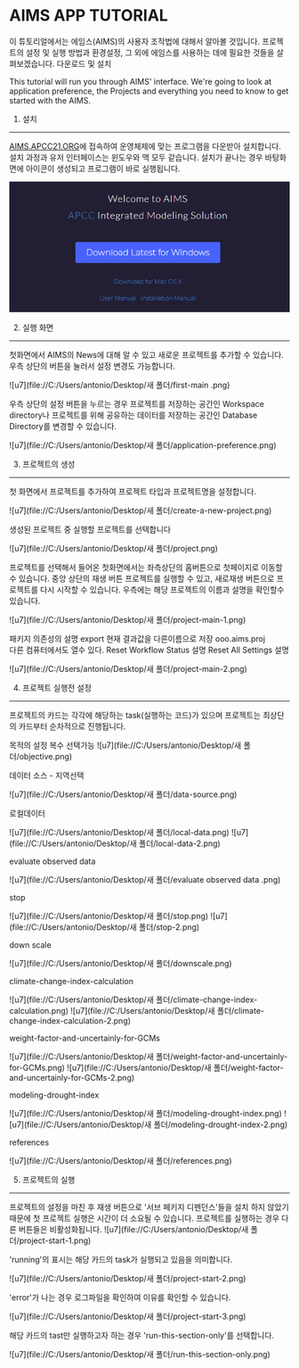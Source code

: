 AIMS APP TUTORIAL
=================
이 튜토리얼에서는 에임스(AIMS)의 사용자 조작법에 대해서 알아볼 것입니다. 프로젝트의 설정 및 실행 방법과 환경설정, 그 외에 에임스를 사용하는 데에 필요한 것들을 살펴보겠습니다.
다운로드 및 설치 

This tutorial will run you through AIMS' interface. We're going to look at application preference, the Projects and everything you need to know to get started with the AIMS.

1. 설치
-----------------------
[AIMS.APCC21.ORG](http://aims.apcc21.org)에 접속하여 운영체제에 맞는 프로그램을 다운받아 설치합니다.
설치 과정과 유저 인터페이스는 윈도우와 맥 모두 같습니다.
설치가 끝나는 경우 바탕화면에 아이콘이 생성되고 프로그램이 바로 실행됩니다.

![set-up](https://github.com/antonionote85/AIMS-APP/blob/master/set-up.png) 

2. 실행 화면
----------------------
 첫화면에서 AIMS의 News에 대해 알 수 있고 새로운 프로젝트를 추가할 수 있습니다. 우측 상단의 버튼을 눌러서 설정 변경도 가능합니다. 

![u7](file://C:/Users/antonio/Desktop/새 폴더/first-main
.png)


우측 상단의 설정 버튼을 누르는 경우 프로젝트를 저장하는 공간인 Workspace directory나 프로젝트를 위해 공유하는 데이터를 저장하는 공간인 Database Directory를 변경할 수 있습니다.


![u7](file://C:/Users/antonio/Desktop/새 폴더/application-preference.png)

3. 프로젝트의 생성
----------------
첫 화면에서 프로젝트를 추가하여 프로젝트 타입과 프로젝트명을 설정합니다. 

![u7](file://C:/Users/antonio/Desktop/새 폴더/create-a-new-project.png)

생성된 프로젝트 중 실행할 프로젝트를 선택합니다

![u7](file://C:/Users/antonio/Desktop/새 폴더/project.png)

프로젝트를 선택해서 들어온 첫화면에서는 좌측상단의 홈버튼으로 첫페이지로 이동할 수 있습니다. 중앙 상단의 재생 버튼 프로젝트를 실행할 수 있고, 새로재생 버튼으로 프로젝트를 다시 시작할 수 있습니다. 우측에는 해당 프로젝트의 이름과 설명을 확인할수 있습니다.

![u7](file://C:/Users/antonio/Desktop/새 폴더/project-main-1.png)

패키지 의존성의 설명
export 현재 결과값을 다른이름으로 저장 ooo.aims.proj  
다른 컴퓨터에서도 열수 있다.
Reset Workflow Status 설명
Reset All Settings 설명

![u7](file://C:/Users/antonio/Desktop/새 폴더/project-main-2.png)

4. 프로젝트 실행전 설정
------------------
프로젝트의 카드는 각각에 해당하는 task(실행하는 코드)가 있으며 프로젝트는 최상단의 카드부터 순차적으로 진행됩니다.

목적의 설정 복수 선택가능
![u7](file://C:/Users/antonio/Desktop/새 폴더/objective.png)

데이터 소스 - 지역선택

![u7](file://C:/Users/antonio/Desktop/새 폴더/data-source.png)

로컬데이터

![u7](file://C:/Users/antonio/Desktop/새 폴더/local-data.png)
![u7](file://C:/Users/antonio/Desktop/새 폴더/local-data-2.png)

evaluate observed data

![u7](file://C:/Users/antonio/Desktop/새 폴더/evaluate observed data
.png)

stop

![u7](file://C:/Users/antonio/Desktop/새 폴더/stop.png)
![u7](file://C:/Users/antonio/Desktop/새 폴더/stop-2.png)

down scale

![u7](file://C:/Users/antonio/Desktop/새 폴더/downscale.png)

climate-change-index-calculation

![u7](file://C:/Users/antonio/Desktop/새 폴더/climate-change-index-calculation.png)
![u7](file://C:/Users/antonio/Desktop/새 폴더/climate-change-index-calculation-2.png)

weight-factor-and-uncertainly-for-GCMs

![u7](file://C:/Users/antonio/Desktop/새 폴더/weight-factor-and-uncertainly-for-GCMs.png)
![u7](file://C:/Users/antonio/Desktop/새 폴더/weight-factor-and-uncertainly-for-GCMs-2.png)

modeling-drought-index

![u7](file://C:/Users/antonio/Desktop/새 폴더/modeling-drought-index.png)
![u7](file://C:/Users/antonio/Desktop/새 폴더/modeling-drought-index-2.png)

references

![u7](file://C:/Users/antonio/Desktop/새 폴더/references.png)

5. 프로젝트의 실행
---------------------

프로젝트의 설정을 마친 후 재생 버튼으로 
'서브 페키지 디펜던스'들을 설치 하지 않았기 때문에 첫 프로젝트 실행은 시간이 더 소요될 수 있습니다.
프로젝트를 실행하는 경우 다른 버튼들은 비활성화됩니다.
![u7](file://C:/Users/antonio/Desktop/새 폴더/project-start-1.png)

'running'의 표시는 해당 카드의 task가 실행되고 있음을 의미합니다.

![u7](file://C:/Users/antonio/Desktop/새 폴더/project-start-2.png)

'error'가 나는 경우 로그파일을 확인하여 이유를 확인할 수 있습니다.

![u7](file://C:/Users/antonio/Desktop/새 폴더/project-start-3.png)

해당 카드의 tast만 실행하고자 하는 경우 'run-this-section-only'를 선택합니다.

![u7](file://C:/Users/antonio/Desktop/새 폴더/run-this-section-only.png)
